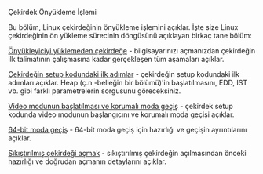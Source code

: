 Çekirdek Önyükleme İşlemi

Bu bölüm, Linux çekirdeğinin önyükleme işlemini açıklar. İşte size Linux çekirdeğinin ön yükleme sürecinin döngüsünü açıklayan birkaç tane bölüm:

[Önyükleyiciyi yüklemeden çekirdeğe](https://github.com/0xAX/linux-insides/blob/master/Booting/linux-bootstrap-1.md) -  bilgisayarınızı açmanızdan çekirdeğin ilk talimatının çalışmasına kadar gerçekleşen tüm aşamaları açıklar.

[Çekirdeğin setup kodundaki ilk adımlar](https://github.com/0xAX/linux-insides/blob/master/Booting/linux-bootstrap-2.md) - çekirdeğin setup kodundaki ilk adımları açıklar. Heap (ç.n -belleğin bir bölümü)'in başlatılmasını, EDD, IST vb. gibi farklı parametrelerin sorgusunu göreceksiniz. 

[Video modunun başlatılması ve korumalı moda geçiş](https://github.com/0xAX/linux-insides/blob/master/Booting/linux-bootstrap-3.md) -  çekirdek setup kodunda video modunun başlangıcını ve korumalı moda geçişi açıklar.

[64-bit moda geçiş](https://github.com/0xAX/linux-insides/blob/master/Booting/linux-bootstrap-4.md) - 64-bit moda geçiş için hazırlığı  ve geçişin ayrıntılarını açıklar.

[Sıkıştırılmış çekirdeği açmak](https://github.com/0xAX/linux-insides/blob/master/Booting/linux-bootstrap-5.md) - sıkıştırılmış çekirdeğin açılmasından önceki hazırlığı ve doğrudan açmanın detaylarını açıklar.

